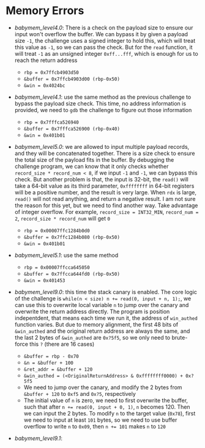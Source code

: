 # Memory Errors
- *babymem_level4.0*: There is a check on the payload size to ensure our input won't overflow the buffer. We can bypass it by given a payload size `-1`, the challenge uses a signed integer to hold this, which will treat this value as `-1`, so we can pass the check. But for the `read` function, it will treat `-1` as an unsigned integer `0xff...fff`, which is enough for us to reach the return address
    - `rbp = 0x7ffcb4903d50`
    - `&buffer = 0x7ffcb4903d00 (rbp-0x50)`
    - `&win = 0x4024bc`
- *babymem_level4.1*: use the same method as the previous challenge to bypass the payload size check. This time, no address information is provided, we need to `gdb` the challenge to figure out those information
    - `rbp = 0x7fffca526940`
    - `&buffer = 0x7fffca526900 (rbp-0x40)`
    - `&win = 0x401b01`
- *babymem_level5.0*: we are allowed to input multiple payload records, and they will be concatenated together. There is a size check to ensure the total size of the payload fits in the buffer. By debugging the challenge program, we can know that it only checks whether `record_size * record_num < 8`, if we input `-1` and `-1`, we can bypass this check. But another problem is that, the input is 32-bit, the `read()` will take a 64-bit value as its third parameter, `0xffffffff` in 64-bit registers will be a positive number, and the result is very large. When `rdx` is large, `read()` will not read anything, and return a negative result. I am not sure the reason for this yet, but we need to find another way. Take advantage of integer overflow. For example, `record_size = INT32_MIN`, `record_num = 2`, `record_size * record_num` will get `0`
    - `rbp = 0x00007ffc1284b0d0`
    - `&buffer = 0x7ffc1284b080 (rbp-0x50)`
    - `&win = 0x401b01`   
- *babymem_level5.1*: use the same method
    - `rbp = 0x00007ffcca645050`
    - `&buffer = 0x7ffcca644fd0 (rbp-0x50)`
    - `&win = 0x401453`

- *babymem_level9.0*: this time the stack canary is enabled. The core logic of the challenge is `while(n < size) n += read(0, input + n, 1);`, we can use this to overwrite local variable `n` to jump over the canary and overwrite the return address directly. The program is position indepentdent, that means each time we run it, the address of `win_authed` function varies. But due to memory alignment, the first 48 bits of `&win_authed` and the original return address are always the same, and the last 2 bytes of `&win_authed` are `0x?5f5`, so we only need to brute-force this `?` (there are 16 cases)
    - `&buffer = rbp - 0x70`
    - `&n = &buffer + 100`
    - `&ret_addr = &buffer + 120`
    - `&win_authed = (<OriginalReturnAddress> & 0xffffffff0000) + 0x?5f5`
    - We need to jump over the canary, and modify the 2 bytes from `&buffer + 120` to `0xf5` and `0x?5`, respectively
    - The initial value of `n` is zero, we need to first overwrite the buffer, such that after `n += read(0, input + 0, 1)`, `n` becomes 120. Then we can input the 2 bytes. To modify `n` to the target value (`0x78`), first we need to input at least `101` bytes, so we need to use buffer overflow to write `n` to `0x09`, then `n += 101` makes `n` to `120`
- *babymem_level9.1*: 